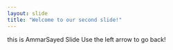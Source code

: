 ```yaml
---
layout: slide
title: "Welcome to our second slide!"
---
```


this is AmmarSayed Slide
Use the left arrow to go back!
